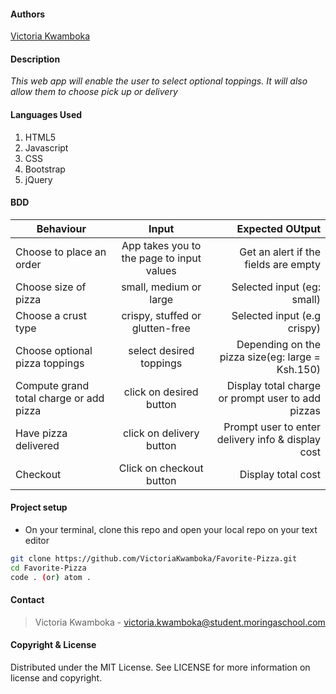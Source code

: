 
#### Authors
[Victoria Kwamboka](https://github.com/VictoriaKwamboka)

#### **Description**
*This web app will enable the user to select optional toppings. It will also allow them to choose pick up or delivery*

#### **Languages Used**
1. HTML5 
2. Javascript
3. CSS
4. Bootstrap
5. jQuery

#### **BDD**
| Behaviour            | Input                | Expected OUtput  |
| ---------------------|:--------------------:| ----------------:|
| Choose to place an order | App takes you to the page to input values | Get an alert if the fields are empty| 
| Choose size of pizza | small, medium or large | Selected input (eg: small) |
| Choose a crust type  | crispy, stuffed or glutten-free | Selected input (e.g crispy) |
| Choose optional pizza toppings| select desired toppings | Depending on the pizza size(eg: large = Ksh.150) |
| Compute grand total charge or add pizza | click on desired button | Display total charge or prompt user to add pizzas |
| Have pizza delivered | click on delivery button | Prompt user to enter delivery info & display cost |
| Checkout | Click on checkout button | Display total cost |


#### **Project setup**
* On your terminal, clone this repo and open your local repo on your text editor
```sh
git clone https://github.com/VictoriaKwamboka/Favorite-Pizza.git
cd Favorite-Pizza
code . (or) atom .
```

#### **Contact**
>Victoria Kwamboka - victoria.kwamboka@student.moringaschool.com <br>


#### **Copyright & License**
Distributed under the MIT License. See LICENSE for more information on license and copyright. 